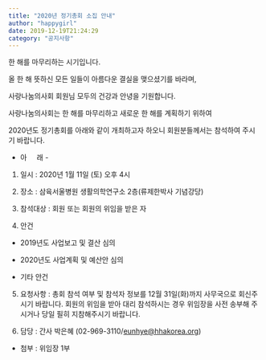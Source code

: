 ```yaml
---
title: "2020년 정기총회 소집 안내"
author: "happygirl"
date: 2019-12-19T21:24:29
category: "공지사항"
---
```


한 해를 마무리하는 시기입니다.

올 한 해 뜻하신 모든 일들이 아름다운 결실을 맺으셨기를 바라며,

사랑나눔의사회 회원님 모두의 건강과 안녕을 기원합니다.

사랑나눔의사회는 한 해를 마무리하고 새로운 한 해를 계획하기 위하여

2020년도 정기총회를 아래와 같이 개최하고자 하오니 회원분들께서는 참석하여 주시기 바랍니다.

- 아     래 -

1. 일시 : 2020년 1월 11일 (토) 오후 4시

2. 장소 : 삼육서울병원 생활의학연구소 2층(류제한박사 기념강당)

3. 참석대상 : 회원 또는 회원의 위임을 받은 자

4. 안건

- 2019년도 사업보고 및 결산 심의

- 2020년도 사업계획 및 예산안 심의

- 기타 안건

5. 요청사항 : 총회 참석 여부 및 참석자 정보를 12월 31일(화)까지 사무국으로 회신주시기 바랍니다. 회원의 위임을 받아 대리 참석하시는 경우 위임장을 사전 송부해 주시거나 당일 필히 지참해주시기 바랍니다.

6. 담당 : 간사 박은혜 (02-969-3110/eunhye@hhakorea.org)

* 첨부 : 위임장 1부
